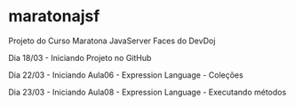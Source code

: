 # maratonajsf
Projeto do Curso Maratona JavaServer Faces do DevDoj

Dia 18/03 - Iniciando Projeto no GitHub

Dia 22/03 - Iniciando Aula06 - Expression Language - Coleções

Dia 23/03 - Iniciando Aula08 - Expression Language - Executando métodos